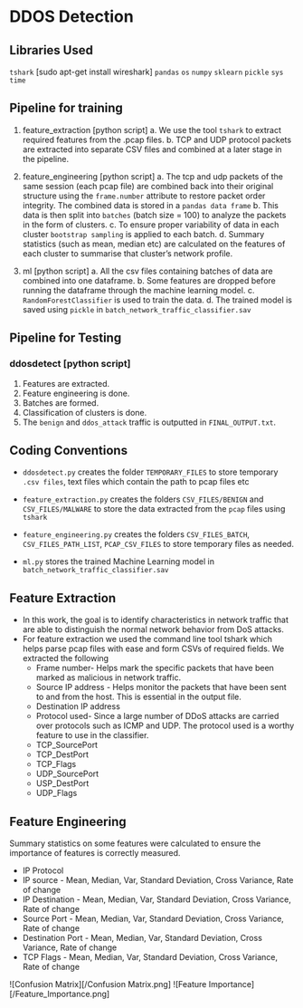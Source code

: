 # DDOS Detection

## Libraries Used
`tshark` [sudo apt-get install wireshark]
`pandas`
`os`
`numpy`
`sklearn`
`pickle`
`sys`
`time`


## Pipeline for training
1.  feature_extraction [python script]
	a. We use the tool `tshark` to extract required features from the .pcap files.
       b.  TCP and UDP protocol packets are extracted into separate CSV files and combined at a later stage in the pipeline.

2.  feature_engineering [python script]
a. The tcp and udp packets of the same session (each pcap file) are combined back into their original structure using the `frame.number` attribute to restore packet order integrity. The combined data is stored in a `pandas data frame`
b. This data is then split into `batches` (batch size = 100) to analyze the packets in the form of clusters.
c.  To ensure proper variability of data in each cluster `bootstrap sampling` is applied to each batch.
d.  Summary statistics (such as mean, median etc) are calculated on the features of each cluster to summarise that cluster’s network profile.
    
3.  ml [python script]
    a.   All the csv files containing batches of data are combined into one dataframe.
   b.  Some features are dropped before running the dataframe through the machine learning model.
   c.  `RandomForestClassifier` is used to train the data.
   d.   The trained model is saved using `pickle` in `batch_network_traffic_classifier.sav`
   
## Pipeline for Testing

### ddosdetect [python script]
1.  Features are extracted.
2.  Feature engineering is done.
3. Batches are formed.    
4. Classification of clusters is done.    
5.  The `benign` and `ddos_attack` traffic is outputted in `FINAL_OUTPUT.txt`.

## Coding Conventions
-   `ddosdetect.py` creates the folder `TEMPORARY_FILES` to store temporary `.csv files`, text files which contain the path to pcap files etc
    
-   `feature_extraction.py` creates the folders `CSV_FILES/BENIGN` and `CSV_FILES/MALWARE` to store the data extracted from the `pcap` files using `tshark`
    
-   `feature_engineering.py` creates the folders `CSV_FILES_BATCH`, `CSV_FILES_PATH_LIST`, `PCAP_CSV_FILES` to store temporary files as needed.
    
-   `ml.py` stores the trained Machine Learning model in `batch_network_traffic_classifier.sav`

## Feature Extraction
-   In this work, the goal is to identify characteristics in network traffic that are able to distinguish the normal network behavior from DoS attacks.    
-   For feature extraction we used the command line tool tshark which helps parse pcap files with ease and form CSVs of required fields. We extracted the following 
	- Frame number- Helps mark the specific packets that have been marked as malicious in network traffic.   
	-  Source IP address - Helps monitor the packets that have been sent to and from the host. This is essential in the output file.    
	-  Destination IP address    
	-   Protocol used- Since a large number of DDoS attacks are carried over protocols such as ICMP and UDP. The protocol used is a worthy feature to use in the classifier.    
	- TCP_SourcePort
	- TCP_DestPort    
	- TCP_Flags    
	- UDP_SourcePort    
	- USP_DestPort    
	- UDP_Flags



## Feature Engineering

Summary statistics on some features were calculated to ensure the importance of features is correctly measured.

-   IP Protocol    
-   IP source - Mean, Median, Var, Standard Deviation, Cross Variance, Rate of change    
-   IP Destination - Mean, Median, Var, Standard Deviation, Cross Variance, Rate of change    
-   Source Port - Mean, Median, Var, Standard Deviation, Cross Variance, Rate of change    
-   Destination Port - Mean, Median, Var, Standard Deviation, Cross Variance, Rate of change    
-   TCP Flags - Mean, Median, Var, Standard Deviation, Cross Variance, Rate of change

![Confusion Matrix][/Confusion Matrix.png]
![Feature Importance][/Feature_Importance.png]

